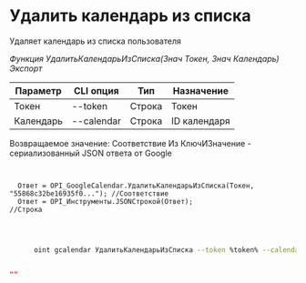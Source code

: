 ﻿---
sidebar_position: 4
---

# Удалить календарь из списка
 Удаляет календарь из списка пользователя


*Функция УдалитьКалендарьИзСписка(Знач Токен, Знач Календарь) Экспорт*

  | Параметр | CLI опция | Тип | Назначение |
  |-|-|-|-|
  | Токен | --token | Строка | Токен |
  | Календарь | --calendar | Строка | ID календаря |

  
  Возвращаемое значение:   Соответствие Из КлючИЗначение - сериализованный JSON ответа от Google

```bsl title="Пример кода"
	
  
  Ответ = OPI_GoogleCalendar.УдалитьКалендарьИзСписка(Токен, "55868c32be16935f0..."); //Соответствие
  Ответ = OPI_Инструменты.JSONСтрокой(Ответ);                                         //Строка
  
	
```

```sh title="Пример команды CLI"
    
      oint gcalendar УдалитьКалендарьИзСписка --token %token% --calendar %calendar%

```


```json title="Результат"

""

```
